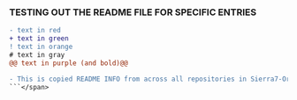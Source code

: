 ### TESTING OUT THE README FILE FOR SPECIFIC ENTRIES

```diff
- text in red
+ text in green
! text in orange
# text in gray
@@ text in purple (and bold)@@
```


``` diff
- This is copied README INFO from across all repositories in Sierra7-Organization-Sandbox - EvanF_6564**
```</span>